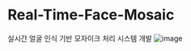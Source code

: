 # Real-Time-Face-Mosaic
실시간 얼굴 인식 기반 모자이크 처리 시스템 개발
![image](https://github.com/user-attachments/assets/7bd60278-59bd-4795-a333-a380e9ec507a)
